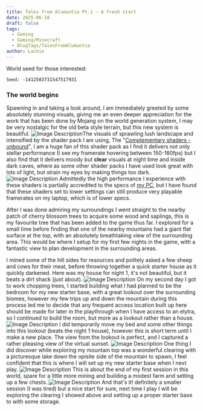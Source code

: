 ```yaml
---
title: Tales from Alumantia Pt.1 - A fresh start
date: 2025-06-18
draft: false
tags:
  - Gaming
  - Gaming/Minecraft
  - BlogTags/TalesFromAlumantia
author: Lachie
---
```

World seed for those interested:
```
Seed: -1412583731547517931
```

### The world begins
Spawning in and taking a look around, I am immediately greeted by some absolutely stunning visuals, giving me an even deeper appreciation for the work that has been done by Mojang on the world generation system, I may be very nostalgic for the old beta style terrain, but this new system is beautiful. 
![Image Description](/LachiesLibrary/images/Tales%20from%20Alumantia%20Pt.1%20-%20A%20fresh%20start.png)The visuals of sprawling lush landscape and intensified by the shader pack I am using, The "[Complementary shaders - unbound](https://www.curseforge.com/minecraft/shaders/complementary-unbound)", I am a huge fan of this shader pack as I find it delivers not only stellar performance (I see my framerate hovering between 150-160fps) but I also find that it delivers moody but **clear** visuals at night time and inside dark caves, where as some other shader packs I have used look great with lots of light, but strain my eyes by making things too dark.
![Image Description](/LachiesLibrary/images/Tales%20from%20Alumantia%20Pt.1%20-%20A%20fresh%20start-20250618162840196.png)
Admittedly the high performance I experience with these shaders is partially accredited to the specs of [my PC](https://pybrolachie.github.io/LachiesLibrary/posts/my-home-pc-setup/), but I have found that these shaders set to lower settings can still produce very playable framerates on my laptop, which is of lower specs.

After I was done admiring my surroundings I went straight to the nearby patch of cherry blossom trees to acquire some wood and saplings, this is my favourite tree that has been added to the game thus far. I explored for a small time before finding that one of the nearby mountains had a giant flat surface at the top, with an absolutely breathtaking view of the surrounding area. This would be where I setup for my first few nights in the game, with a fantastic view to plan development in the surrounding areas.

I mined some of the hill sides for resources and politely asked a few sheep and cows for their meat, before throwing together a quick starter house as it quickly darkened. Here was my house for night 1, it's not beautiful, but it beats a dirt shack (just about).
![Image Description](/LachiesLibrary/images/Tales%20from%20Alumantia%20Pt.1%20-%20A%20fresh%20start-20250618163511967.png)
On my second day I got to work chopping trees, I started building what I had planned to be the bedroom for my new starter base, with a great lookout over the surrounding biomes, however my few trips up and down the mountain during this process led me to decide that any frequent access location built up here should be made for later in the playthrough when I have access to an elytra, so I continued to build the room, but more as a lookout rather than a house.
![Image Description](/LachiesLibrary/images/Tales%20from%20Alumantia%20Pt.1%20-%20A%20fresh%20start-20250618163922824.png)
I did temporarily move my bed and some other things into this lookout (beats the night 1 house), however this is short term until I make a new place. The view from the lookout is perfect, and I captured a rather pleasing view of the virtual sunset.
![Image Description](/LachiesLibrary/images/Tales%20from%20Alumantia%20Pt.1%20-%20A%20fresh%20start-20250618164050863.png)
One thing I did discover while exploring my mountain top was a wonderful clearing with a picturesque lake down the opisite side of the mountain to spawn, I feel confident that this is where I will set up my new starter base when I next play.
![Image Description](/LachiesLibrary/images/Tales%20from%20Alumantia%20Pt.1%20-%20A%20fresh%20start-20250618164503882.png)
This is about the end of my first session in this world, spare for a little more mining and building a modest farm and setting up a few chests.
![Image Description](/LachiesLibrary/images/Tales%20from%20Alumantia%20Pt.1%20-%20A%20fresh%20start-20250618164245628.png)
And that's it! definitely a smaller session (I was tired) but a nice start for sure, next time I play I will be exploring the clearing I showed above and setting up a proper starter base to with some storage.